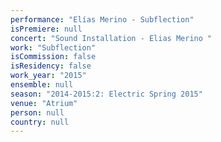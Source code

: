 ```yaml
---
performance: "Elías Merino - Subflection"
isPremiere: null
concert: "Sound Installation - Elias Merino "
work: "Subflection"
isCommission: false
isResidency: false
work_year: "2015"
ensemble: null
season: "2014-2015:2: Electric Spring 2015"
venue: "Atrium"
person: null
country: null
---
```


